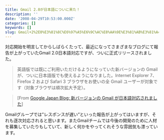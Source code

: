 ```yaml
---
title: Gmail 2.0が日本語についに来た！
description: ''
date: '2008-04-29T10:53:00.000Z'
categories: []
keywords: []
slug: Gmail+2%2E0%E3%81%8C%E6%97%A5%E6%9C%AC%E8%AA%9E%E3%81%AB%E3%81%A4%E3%81%84%E3%81%AB%E6%9D%A5%E3%81%9F%EF%BC%81
---
```

対応開始を明言してからしばらくたって、最近になってさまざまなブログにて報告が上がっていたGmail 2.0日本語対応ですが、ついに正式リリースされました。

> 英語版では既にご利用いただけるようになっていた新バージョンの Gmail が、ついに日本語版でも使えるようになりました。Internet Explorer 7、Firefox 2 および Safari 3 ブラウザをお使いの全 Gmail ユーザーが対象です（対象ブラウザは順次拡大予定）。

> \[From [Google Japan Blog: 新バージョンの Gmail が日本語対応されました](http://googlejapan.blogspot.com/2008/04/gmail.html)\]

Gmailグループでは”レスポンスが遅い”といった報告が上がってはいますが、それも逐次対応されると思います。またGmailチームでは今後の開発のために人材を募集していたりもしていて、新しく何かをやってくれそうな雰囲気も漂っています。